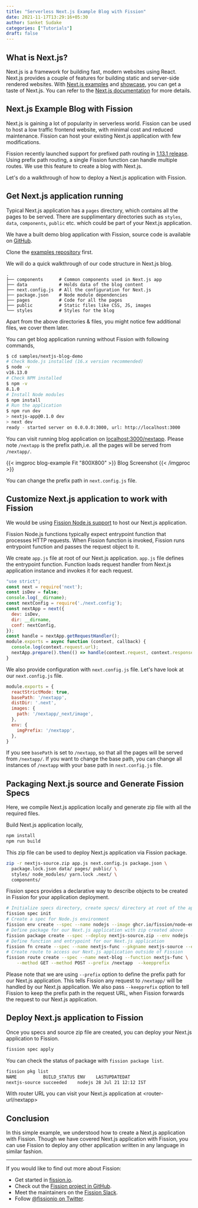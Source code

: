 ```yaml
---
title: "Serverless Next.js Example Blog with Fission"
date: 2021-11-17T13:29:16+05:30
author: Sanket Sudake
categories: ["Tutorials"]
draft: false
---
```


## What is Next.js?

Next.js is a framework for building fast, modern websites using React.
Next.js provides a couple of features for building static and server-side rendered websites.
With [Next.js examples](https://nextjs.org/examples) and [showcase](https://nextjs.org/showcase), you can get a taste of Next.js.
You can refer to the [Next.js documentation](https://nextjs.org/docs) for more details.

## Next.js Example Blog with Fission

Next.js is gaining a lot of popularity in serverless world.
Fission can be used to host a low traffic frontend website, with minimal cost and reduced maintenance.
Fission can host your existing Next.js application with few modifications.

Fission recently launched support for prefixed path routing in [1.13.1 release](/docs/releases/1.13.1/).
Using prefix path routing, a single Fission function can handle multiple routes.
We use this feature to create a blog with Next.js.

Let's do a walkthrough of how to deploy a Next.js application with Fission.

## Get Next.js application running

Typical Next.js application has a `pages` directory, which contains all the pages to be served.
There are supplimentary directories such as `styles`, `data`, `components`, `public` etc. which could be part of your Next.js application.

We have a built demo blog application with Fission, source code is available on [GitHub](https://github.com/fission/examples/tree/main/miscellaneous/nextjs-blog-demo).

Clone the [examples repository](https://github.com/fission/examples) first.

We will do a quick walkthrough of our code structure in Next.js blog.

```text
.
├── components      # Common components used in Next.js app
├── data            # Holds data of the blog content
├── next.config.js  # All the configuration for Next.js
├── package.json    # Node module dependencies
├── pages           # Code for all the pages
├── public          # Static files like CSS, JS, images
└── styles          # Styles for the blog
```

Apart from the above directories & files, you might notice few additional files, we cover them later.

You can get blog application running without Fission with following commands,

```bash
$ cd samples/nextjs-blog-demo
# Check Node.js installed (16.x version recommended)
$ node -v
v16.13.0
# Check NPM installed
$ npm -v
8.1.0
# Install Node modules
$ npm install
# Run the application
$ npm run dev
> nextjs-app@0.1.0 dev
> next dev
ready - started server on 0.0.0.0:3000, url: http://localhost:3000
```

You can visit running blog application on <localhost:3000/nextapp>.
Please note `/nextapp` is the prefix path,i.e. all the pages will be served from `/nextapp/`.

{{< imgproc blog-example Fit "800X800" >}}
Blog Screenshot
{{< /imgproc >}}

You can change the prefix path in `next.config.js` file.

## Customize Next.js application to work with Fission

We would be using [Fission Node.js support](/docs/usage/languages/nodejs/) to host our Next.js application.

Fission Node.js functions typically expect entrypoint function that processes HTTP requests.
When Fission function is invoked, Fission runs entrypoint function and passes the request object to it.

We create `app.js` file at root of our Next.js application.
`app.js` file defines the entrypoint function.
Function loads request handler from Next.js application instance and invokes it for each request.

```js
"use strict";
const next = require('next');
const isDev = false;
console.log(__dirname);
const nextConfig = require('./next.config');
const nextApp = next({
  dev: isDev,
  dir: __dirname,
  conf: nextConfig,
});
const handle = nextApp.getRequestHandler();
module.exports = async function (context, callback) {
  console.log(context.request.url);
  nextApp.prepare().then(() => handle(context.request, context.response));
}
```

We also provide configuration with `next.config.js` file.
Let's have look at our `next.config.js` file.

```js
module.exports = {
  reactStrictMode: true,
  basePath: '/nextapp',
  distDir: '.next',
  images: {
    path: '/nextapp/_next/image',
  },
  env: {
    imgPrefix: '/nextapp',
  },
}
```

If you see `basePath` is set to `/nextapp`, so that all the pages will be served from `/nextapp/`.
If you want to change the base path, you can change all instances of `/nextapp` with your base path in `next.config.js` file.

## Packaging Next.js source and Generate Fission Specs

Here, we compile Next.js application locally and generate zip file with all the required files.

Build Next.js application locally,

```bash
npm install
npm run build
```

This zip file can be used to deploy Next.js application via Fission package.

```bash
zip -r nextjs-source.zip app.js next.config.js package.json \
  package.lock.json data/ pages/ public/ \
  styles/ node_modules/ yarn.lock .next/ \
  components/
```

Fission specs provides a declarative way to describe objects to be created in Fission for your application deployment.

```bash
# Initialize specs directory, create specs/ directory at root of the app
fission spec init
# Create a spec for Node.js environment
fission env create --spec --name nodejs --image ghcr.io/fission/node-env
# Define package for our Next.js application with zip created above
fission package create --spec --deploy nextjs-source.zip --env nodejs --name nextjs-source
# Define function and entrypoint for our Next.js application
fission fn create --spec --name nextjs-func --pkgname nextjs-source --entrypoint "app"
# Create route to access our Next.js application outside of Fission
fission route create --spec --name next-blog --function nextjs-func \
    --method GET --method POST --prefix /nextapp  --keepprefix
```

Please note that we are using `--prefix` option to define the prefix path for our Next.js application.
This tells Fission any request to `/nextapp/` will be handled by our Next.js application.
We also pass `--keepprefix` option to tell Fission to keep the prefix path in the request URL, when Fission forwards the request to our Next.js application.

## Deploy Next.js application to Fission

Once you specs and source zip file are created, you can deploy your Next.js application to Fission.

```bash
fission spec apply
```

You can check the status of package with `fission package list`.

```bash
fission pkg list
NAME          BUILD_STATUS ENV    LASTUPDATEDAT
nextjs-source succeeded    nodejs 28 Jul 21 12:12 IST
```

With router URL you can visit your Next.js application at <router-url/nextapp>

## Conclusion

In this simple example, we understood how to create a Next.js application with Fission.
Though we have covered Next.js application with Fission, you can use Fission to deploy any other application written in any language in similar fashion.

----

If you would like to find out more about Fission:

- Get started in [fission.io](http://fission.io/).
- Check out the
  [Fission project in GitHub](https://github.com/fission/fission).
- Meet the maintainers on the
  [Fission Slack](/slack).
- Follow [@fissionio on Twitter](https://twitter.com/fissionio).
